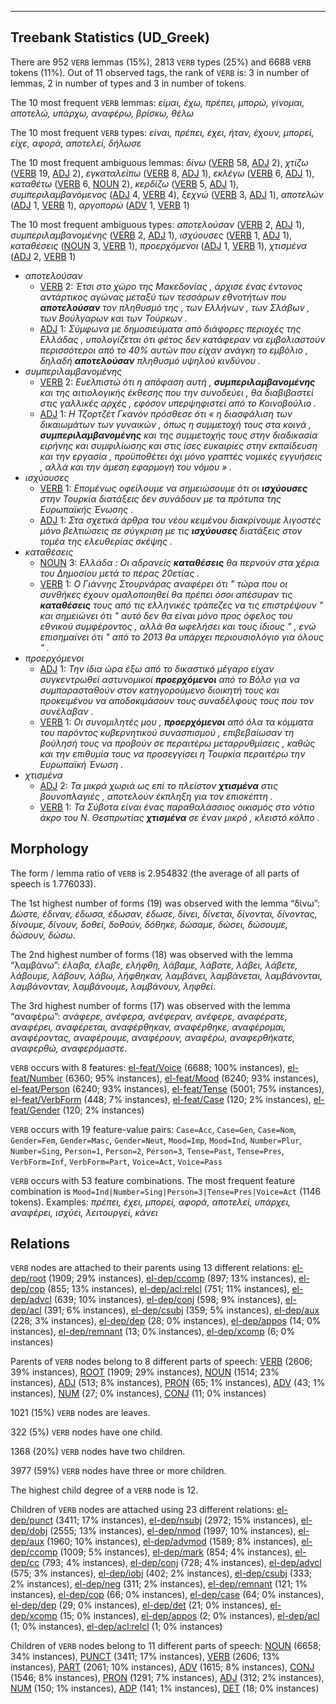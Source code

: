 

--------------------------------------------------------------------------------

## Treebank Statistics (UD_Greek)

There are 952 `VERB` lemmas (15%), 2813 `VERB` types (25%) and 6688 `VERB` tokens (11%).
Out of 11 observed tags, the rank of `VERB` is: 3 in number of lemmas, 2 in number of types and 3 in number of tokens.

The 10 most frequent `VERB` lemmas: <em>είμαι, έχω, πρέπει, μπορώ, γίνομαι, αποτελώ, υπάρχω, αναφέρω, βρίσκω, θέλω</em>

The 10 most frequent `VERB` types:  <em>είναι, πρέπει, έχει, ήταν, έχουν, μπορεί, είχε, αφορά, αποτελεί, δήλωσε</em>

The 10 most frequent ambiguous lemmas: <em>δίνω</em> ([VERB]() 58, [ADJ]() 2), <em>χτίζω</em> ([VERB]() 19, [ADJ]() 2), <em>εγκαταλείπω</em> ([VERB]() 8, [ADJ]() 1), <em>εκλέγω</em> ([VERB]() 6, [ADJ]() 1), <em>καταθέτω</em> ([VERB]() 6, [NOUN]() 2), <em>κερδίζω</em> ([VERB]() 5, [ADJ]() 1), <em>συμπεριλαμβανόμενος</em> ([ADJ]() 4, [VERB]() 4), <em>ξεχνώ</em> ([VERB]() 3, [ADJ]() 1), <em>αποτελών</em> ([ADJ]() 1, [VERB]() 1), <em>αργοπορώ</em> ([ADV]() 1, [VERB]() 1)

The 10 most frequent ambiguous types:  <em>αποτελούσαν</em> ([VERB]() 2, [ADJ]() 1), <em>συμπεριλαμβανομένης</em> ([VERB]() 2, [ADJ]() 1), <em>ισχύουσες</em> ([VERB]() 1, [ADJ]() 1), <em>καταθέσεις</em> ([NOUN]() 3, [VERB]() 1), <em>προερχόμενοι</em> ([ADJ]() 1, [VERB]() 1), <em>χτισμένα</em> ([ADJ]() 2, [VERB]() 1)


* <em>αποτελούσαν</em>
  * [VERB]() 2: <em>Έτσι στο χώρο της Μακεδονίας , άρχισε ένας έντονος αντάρτικος αγώνας μεταξύ των τεσσάρων εθνοτήτων που <b>αποτελούσαν</b> τον πληθυσμό της , των Ελλήνων , των Σλάβων , των Βούλγαρων και των Τούρκων .</em>
  * [ADJ]() 1: <em>Σύμφωνα με δημοσιεύματα από διάφορες περιοχές της Ελλάδας , υπολογίζεται ότι φέτος δεν κατάφεραν να εμβολιαστούν περισσότεροι από το 40% αυτών που είχαν ανάγκη το εμβόλιο , δηλαδή <b>αποτελούσαν</b> πληθυσμό υψηλού κινδύνου .</em>
* <em>συμπεριλαμβανομένης</em>
  * [VERB]() 2: <em>Ευελπιστώ ότι η απόφαση αυτή , <b>συμπεριλαμβανομένης</b> και της αιτιολογικής έκθεσης που την συνοδεύει , θα διαβιβαστεί στις γαλλικές αρχές , εφόσον υπερψηφιστεί από το Κοινοβούλιο .</em>
  * [ADJ]() 1: <em>Η Τζορτζέτ Γκανόν πρόσθεσε ότι « η διασφάλιση των δικαιωμάτων των γυναικών , όπως η συμμετοχή τους στα κοινά , <b>συμπεριλαμβανομένης</b> και της συμμετοχής τους στην διαδικασία ειρήνης και συμφιλίωσης και στις ίσες ευκαιρίες στην εκπαίδευση και την εργασία , προϋποθέτει όχι μόνο γραπτές νομικές εγγυήσεις , αλλά και την άμεση εφαρμογή του νόμου » .</em>
* <em>ισχύουσες</em>
  * [VERB]() 1: <em>Επομένως οφείλουμε να σημειώσουμε ότι οι <b>ισχύουσες</b> στην Τουρκία διατάξεις δεν συνάδουν με τα πρότυπα της Ευρωπαϊκής Ένωσης .</em>
  * [ADJ]() 1: <em>Στα σχετικά άρθρα του νέου κειμένου διακρίνουμε λιγοστές μόνο βελτιώσεις σε σύγκριση με τις <b>ισχύουσες</b> διατάξεις στον τομέα της ελευθερίας σκέψης .</em>
* <em>καταθέσεις</em>
  * [NOUN]() 3: <em>Ελλάδα : Οι αδρανείς <b>καταθέσεις</b> θα περνούν στα χέρια του Δημοσίου μετά το πέρας 20ετίας .</em>
  * [VERB]() 1: <em>Ο Γιάννης Στουρνάρας αναφέρει ότι " τώρα που οι συνθήκες έχουν ομαλοποιηθεί θα πρέπει όσοι απέσυραν τις <b>καταθέσεις</b> τους από τις ελληνικές τράπεζες να τις επιστρέψουν " και σημειώνει ότι " αυτό δεν θα είναι μόνο προς όφελος του εθνικού συμφέροντος , αλλά θα ωφελήσει και τους ίδιους " , ενώ επισημαίνει ότι " από το 2013 θα υπάρχει περιουσιολόγιο για όλους " .</em>
* <em>προερχόμενοι</em>
  * [ADJ]() 1: <em>Την ίδια ώρα έξω από το δικαστικό μέγαρο είχαν συγκεντρωθεί αστυνομικοί <b>προερχόμενοι</b> από το Βόλο για να συμπαρασταθούν στον κατηγορούμενο διοικητή τους και προκειμένου να αποδοκιμάσουν τους συναδέλφους τους που τον συνέλαβαν .</em>
  * [VERB]() 1: <em>Οι συνομιλητές μου , <b>προερχόμενοι</b> από όλα τα κόμματα του παρόντος κυβερνητικού συνασπισμού , επιβεβαίωσαν τη βούλησή τους να προβούν σε περαιτέρω μεταρρυθμίσεις , καθώς και την επιθυμία τους να προσεγγίσει η Τουρκία περαιτέρω την Ευρωπαϊκή Ένωση .</em>
* <em>χτισμένα</em>
  * [ADJ]() 2: <em>Τα μικρά χωριά ως επί το πλείστον <b>χτισμένα</b> στις βουνοπλαγιές , αποτελούν έκπληξη για τον επισκέπτη .</em>
  * [VERB]() 1: <em>Τα Σύβοτα είναι ένας παραθαλάσσιος οικισμός στο νότιο άκρο του Ν. Θεσπρωτίας <b>χτισμένα</b> σε έναν μικρό , κλειστό κόλπο .</em>

## Morphology

The form / lemma ratio of `VERB` is 2.954832 (the average of all parts of speech is 1.776033).

The 1st highest number of forms (19) was observed with the lemma “δίνω”: <em>Δώστε, έδιναν, έδωσα, έδωσαν, έδωσε, δίνει, δίνεται, δίνονται, δίνοντας, δίνουμε, δίνουν, δοθεί, δοθούν, δόθηκε, δώσαμε, δώσει, δώσουμε, δώσουν, δώσω</em>.

The 2nd highest number of forms (18) was observed with the lemma “λαμβάνω”: <em>έλαβα, έλαβε, ελήφθη, λάβαμε, λάβατε, λάβει, λάβετε, λάβουμε, λάβουν, λάβω, λήφθηκαν, λαμβάνει, λαμβάνεται, λαμβάνονται, λαμβάνονταν, λαμβάνουμε, λαμβάνουν, ληφθεί</em>.

The 3rd highest number of forms (17) was observed with the lemma “αναφέρω”: <em>ανάφερε, ανέφερα, ανέφεραν, ανέφερε, αναφέρατε, αναφέρει, αναφέρεται, αναφέρθηκαν, αναφέρθηκε, αναφέρομαι, αναφέροντας, αναφέρουμε, αναφέρουν, αναφέρω, αναφερθήκατε, αναφερθώ, αναφερόμαστε</em>.

`VERB` occurs with 8 features: [el-feat/Voice]() (6688; 100% instances), [el-feat/Number]() (6360; 95% instances), [el-feat/Mood]() (6240; 93% instances), [el-feat/Person]() (6240; 93% instances), [el-feat/Tense]() (5001; 75% instances), [el-feat/VerbForm]() (448; 7% instances), [el-feat/Case]() (120; 2% instances), [el-feat/Gender]() (120; 2% instances)

`VERB` occurs with 19 feature-value pairs: `Case=Acc`, `Case=Gen`, `Case=Nom`, `Gender=Fem`, `Gender=Masc`, `Gender=Neut`, `Mood=Imp`, `Mood=Ind`, `Number=Plur`, `Number=Sing`, `Person=1`, `Person=2`, `Person=3`, `Tense=Past`, `Tense=Pres`, `VerbForm=Inf`, `VerbForm=Part`, `Voice=Act`, `Voice=Pass`

`VERB` occurs with 53 feature combinations.
The most frequent feature combination is `Mood=Ind|Number=Sing|Person=3|Tense=Pres|Voice=Act` (1146 tokens).
Examples: <em>πρέπει, έχει, μπορεί, αφορά, αποτελεί, υπάρχει, αναφέρει, ισχύει, λειτουργεί, κάνει</em>


## Relations

`VERB` nodes are attached to their parents using 13 different relations: [el-dep/root]() (1909; 29% instances), [el-dep/ccomp]() (897; 13% instances), [el-dep/cop]() (855; 13% instances), [el-dep/acl:relcl]() (751; 11% instances), [el-dep/advcl]() (639; 10% instances), [el-dep/conj]() (598; 9% instances), [el-dep/acl]() (391; 6% instances), [el-dep/csubj]() (359; 5% instances), [el-dep/aux]() (228; 3% instances), [el-dep/dep]() (28; 0% instances), [el-dep/appos]() (14; 0% instances), [el-dep/remnant]() (13; 0% instances), [el-dep/xcomp]() (6; 0% instances)

Parents of `VERB` nodes belong to 8 different parts of speech: [VERB]() (2606; 39% instances), [ROOT]() (1909; 29% instances), [NOUN]() (1514; 23% instances), [ADJ]() (513; 8% instances), [PRON]() (65; 1% instances), [ADV]() (43; 1% instances), [NUM]() (27; 0% instances), [CONJ]() (11; 0% instances)

1021 (15%) `VERB` nodes are leaves.

322 (5%) `VERB` nodes have one child.

1368 (20%) `VERB` nodes have two children.

3977 (59%) `VERB` nodes have three or more children.

The highest child degree of a `VERB` node is 12.

Children of `VERB` nodes are attached using 23 different relations: [el-dep/punct]() (3411; 17% instances), [el-dep/nsubj]() (2972; 15% instances), [el-dep/dobj]() (2555; 13% instances), [el-dep/nmod]() (1997; 10% instances), [el-dep/aux]() (1960; 10% instances), [el-dep/advmod]() (1589; 8% instances), [el-dep/ccomp]() (1009; 5% instances), [el-dep/mark]() (854; 4% instances), [el-dep/cc]() (793; 4% instances), [el-dep/conj]() (728; 4% instances), [el-dep/advcl]() (575; 3% instances), [el-dep/iobj]() (402; 2% instances), [el-dep/csubj]() (333; 2% instances), [el-dep/neg]() (311; 2% instances), [el-dep/remnant]() (121; 1% instances), [el-dep/cop]() (66; 0% instances), [el-dep/case]() (64; 0% instances), [el-dep/dep]() (29; 0% instances), [el-dep/det]() (21; 0% instances), [el-dep/xcomp]() (15; 0% instances), [el-dep/appos]() (2; 0% instances), [el-dep/acl]() (1; 0% instances), [el-dep/acl:relcl]() (1; 0% instances)

Children of `VERB` nodes belong to 11 different parts of speech: [NOUN]() (6658; 34% instances), [PUNCT]() (3411; 17% instances), [VERB]() (2606; 13% instances), [PART]() (2061; 10% instances), [ADV]() (1615; 8% instances), [CONJ]() (1546; 8% instances), [PRON]() (1291; 7% instances), [ADJ]() (312; 2% instances), [NUM]() (150; 1% instances), [ADP]() (141; 1% instances), [DET]() (18; 0% instances)

